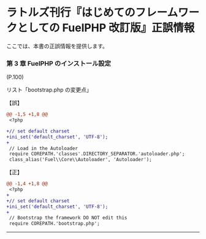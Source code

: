 # ラトルズ刊行『はじめてのフレームワークとしての FuelPHP 改訂版』正誤情報

ここでは、本書の正誤情報を提供します。

### 第 3 章 FuelPHP のインストール設定

(P.100)

リスト「bootstrap.php の変更点」

【誤】
~~~diff
@@ -1,5 +1,8 @@
 <?php

+// set default charset
+ini_set('default_charset', 'UTF-8');
+
 // Load in the Autoloader
 require COREPATH.'classes'.DIRECTORY_SEPARATOR.'autoloader.php';
 class_alias('Fuel\\Core\\Autoloader', 'Autoloader');
~~~

【正】
~~~diff
@@ -1,4 +1,8 @@
 <?php
+
+// set default charset
+ini_set('default_charset', 'UTF-8');
+
 // Bootstrap the framework DO NOT edit this
 require COREPATH.'bootstrap.php';

~~~

---
